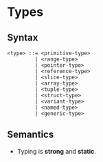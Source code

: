 # Types

## Syntax

```
<type> ::= <primitive-type>
         | <range-type>
         | <pointer-type>
         | <reference-type>
         | <slice-type>
         | <array-type>
         | <tuple-type>
         | <struct-type>
         | <variant-type>
         | <named-type>
         | <generic-type>
```

## Semantics

- Typing is **strong** and **static**.
